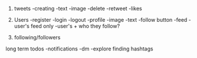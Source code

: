 1. tweets
    -creating
        -text
        -image
    -delete
    -retweet
    -likes
2. Users
    -register
    -login
    -logout
    -profile
        -image
        -text
        -follow button
    -feed
        -user's feed only
        -user's + who they follow?

3. following/followers


long term todos
    -notifications
    -dm
    -explore finding hashtags